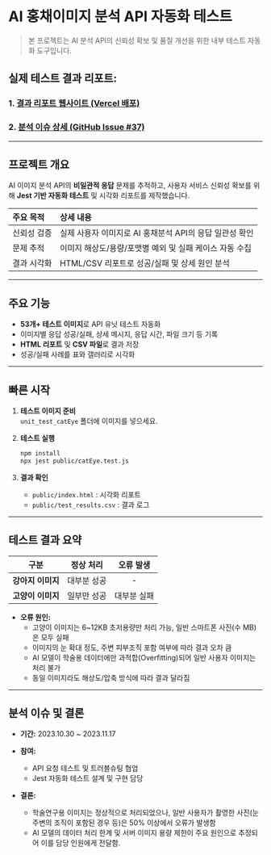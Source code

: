 # AI 홍채이미지 분석 API 자동화 테스트

> 본 프로젝트는 AI 분석 API의 신뢰성 확보 및 품질 개선을 위한 내부 테스트 자동화 도구입니다.

## **실제 테스트 결과 리포트:**  

### 1. [결과 리포트 웹사이트 (Vercel 배포)](https://jest-ai-cateye.vercel.app)  
### 2. [분석 이슈 상세 (GitHub Issue #37)](https://github.com/KAU-SMART-PETS/Capstone_FE/issues/37)  

---

## 프로젝트 개요

AI 이미지 분석 API의 **비일관적 응답** 문제를 추적하고, 사용자 서비스 신뢰성 확보를 위해 **Jest 기반 자동화 테스트** 및 시각화 리포트를 제작했습니다.

| 주요 목적 | 상세 내용 |
|:---|:---|
| 신뢰성 검증 | 실제 사용자 이미지로 AI 홍채분석 API의 응답 일관성 확인 |
| 문제 추적 | 이미지 해상도/용량/포맷별 예외 및 실패 케이스 자동 수집 |
| 결과 시각화 | HTML/CSV 리포트로 성공/실패 및 상세 원인 분석 |

---

## 주요 기능

- **53개+ 테스트 이미지**로 API 유닛 테스트 자동화
- 이미지별 응답 성공/실패, 상세 메시지, 응답 시간, 파일 크기 등 기록
- **HTML 리포트** 및 **CSV 파일**로 결과 저장
- 성공/실패 사례를 표와 갤러리로 시각화

---

## 빠른 시작

1. **테스트 이미지 준비**  
   `unit_test_catEye` 폴더에 이미지를 넣으세요.

2. **테스트 실행**  
   ```bash
   npm install
   npx jest public/catEye.test.js
   ```

3. **결과 확인**  
   - `public/index.html` : 시각화 리포트  
   - `public/test_results.csv` : 결과 로그

---

## 테스트 결과 요약

| 구분 | 정상 처리 | 오류 발생 |
|:---:|:---:|:---:|
| **강아지 이미지** | 대부분 성공 | - |
| **고양이 이미지** | 일부만 성공 | 대부분 실패 |

- **오류 원인:**  
  - 고양이 이미지는 6~12KB 초저용량만 처리 가능, 일반 스마트폰 사진(수 MB)은 모두 실패  
  - 이미지의 눈 확대 정도, 주변 피부조직 포함 여부에 따라 결과 오차 큼  
  - AI 모델이 학술용 데이터에만 과적합(Overfitting)되어 일반 사용자 이미지는 처리 불가  
  - 동일 이미지라도 해상도/압축 방식에 따라 결과 달라짐

---

## 분석 이슈 및 결론

- **기간:** 2023.10.30 ~ 2023.11.17
- **참여:**  
  - API 요청 테스트 및 트러블슈팅 협업  
  - Jest 자동화 테스트 설계 및 구현 담당

- **결론:**  
    - 학술연구용 이미지는 정상적으로 처리되었으나, 일반 사용자가 촬영한 사진(눈 주변의 조직이 포함된 경우 등)은 50% 이상에서 오류가 발생함
  - AI 모델의 데이터 처리 한계 및 서버 이미지 용량 제한이 주요 원인으로 추정되어 이를 담당 인원에게 전달함.
